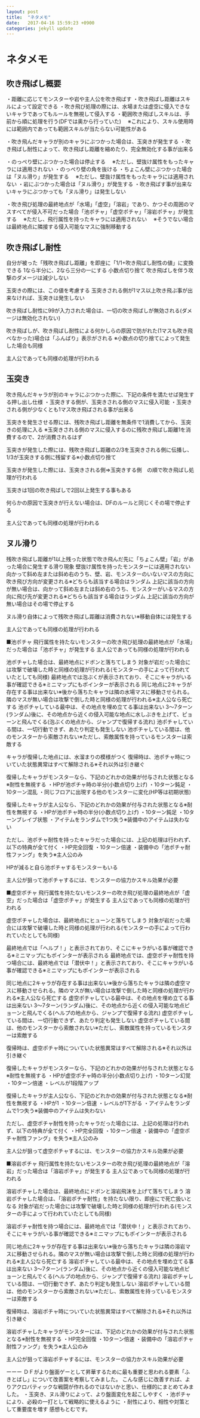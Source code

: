 ```yaml
---
layout: post
title:  "ネタメモ"
date:   2017-04-16 15:59:23 +0900
categories: jekyll update
---
```


# ネタメモ

## 吹き飛ばし概要

・距離に応じてモンスターや岩や主人公を吹き飛ばす
・吹き飛ばし距離はスキルによって設定できる
・吹き飛び処理の際には、水場または虚空に侵入できないキャラであってもルールを無視して侵入する
・範囲吹き飛ばしスキルは、手前から順に処理を行う(DFでは奥から行っていた)
　※これにより、スキル使用時には範囲内であっても範囲スキルが当たらない可能性がある

・吹き飛んだキャラが別のキャラにぶつかった場合は、玉突きが発生する
・吹き飛ばし耐性によって、吹き飛ばし距離を縮めたり、完全無効化する事が出来る

・のっぺり壁にぶつかった場合は停止する
　※ただし、壁抜け属性をもったキャラには適用されない
・のっぺり壁の角を抜ける
・ちょこん壁にぶつかった場合は「ヌル滑り」が発生する
　※ただし、壁抜け属性をもったキャラには適用されない
・岩にぶつかった場合は「ヌル滑り」が発生する
・吹き飛ばす事が出来ないキャラにぶつかっても「ヌル滑り」は発生しない

・吹き飛び処理の最終地点が「水場」「虚空」「溶岩」であり、かつその周囲のマスすべてが侵入不可だった場合「池ポチャ」「虚空ポチャ」「溶岩ポチャ」が発生する
　※ただし、飛行属性を持ったキャラには適用されない
　※そうでない場合は最終地点に隣接する侵入可能なマスに強制移動する


## 吹き飛ばし耐性

自分が被った「残吹き飛ばし距離」を即座に「1/1+吹き飛ばし耐性の値」に変換できる
1なら半分に、2なら三分の一にする
小数点切り捨て
吹き飛ばしを伴う攻撃のダメージは減少しない

玉突きの際には、この値を考慮する
玉突きされる側が1マス以上吹き飛ぶ事が出来なければ、玉突きは発生しない

吹き飛ばし耐性に99が入力された場合は、一切の吹き飛ばしが無効される(ダメージは無効化されない)

吹き飛ばしが、吹き飛ばし耐性による何かしらの原因で防がれた(1マスも吹き飛べなかった)場合は「ふんばり」表示がされる
※小数点の切り捨てによって発生した場合も同様

主人公であっても同様の処理が行われる

## 玉突き

吹き飛んだキャラが別のキャラにぶつかった際に、下記の条件を満たせば発生する押し出し仕様
・玉突きする側が、玉突きされる側のマスに侵入可能
・玉突きされる側が少なくとも1マス吹き飛ばされる事が出来る

玉突きを発生させる際には、残吹き飛ばし距離を無条件で1消費してから、玉突きの処理に入る
※玉突きされる側のマスに侵入するのに残吹き飛ばし距離1を消費するので、2が消費されるはず

玉突きが発生した際には、残吹き飛ばし距離の2/3を玉突きされる側に伝播し、1/3が玉突きする側に残留する※小数点切り捨て

玉突きが発生した際には、玉突きされる側⇒玉突きする側　の順で吹き飛ばし処理が行われる

玉突きは1回の吹き飛ばしで2回以上発生する事もある

何らかの原因で玉突きが行えない場合は、DFのルールと同じくその場で停止する

主人公であっても同様の処理が行われる


## ヌル滑り

残吹き飛ばし距離が1以上残った状態で吹き飛んだ先に「ちょこん壁」「岩」があった場合に発生する滑り現象
壁抜け属性を持ったモンスターには適用されない
向かって斜め左または斜め右のうち、壁、岩、モンスターのいないマスの方向に吹き飛び方向が変更される※どちらも該当する場合はランダム
上記に該当の方向が無い場合は、向かって斜め左または斜め右のうち、モンスターがいるマスの方向に飛び先が変更される※どちらも該当する場合はランダム
上記に該当の方向が無い場合はその場で停止する

ヌル滑り自体によって残吹き飛ばし距離は消費されない※移動自体には発生する

主人公であっても同様の処理が行われる



■池ポチャ
飛行属性を持たないモンスターの吹き飛び処理の最終地点が「水場」だった場合は「池ポチャ」が発生する
主人公であっても同様の処理が行われる

池ポチャした場合は、最終地点にドボンと落ちてしまう
対象が岩だった場合には攻撃で破壊した時と同様の処理が行われる(モンスターの手によって行われていたとしても同様)
最終地点では泡ぶくが表示されており、そこにキャラがいる事が確認できる※ミニマップにもポインターが表示される
同じ地点に2キャラが存在する事は出来ない※後から落ちたキャラは隣の水場マスに移動させられる。隣のマスが無い場合は攻撃で倒した時と同様の処理が行われる※主人公なら死亡する
池ポチャしている最中は、その地点を埋め立てる事は出来ない
3～7ターン(ランダム)後に、その地点から近くの侵入可能な地点に水しぶきを上げて、ピョーンと飛んでくる(泡ぶくの地点から、ジャンプで復帰する流れ)
池ポチャしている間は、一切行動できず、あたり判定も発生しない
池ポチャしている間は、他のモンスターから索敵されない※ただし、索敵属性を持っているモンスターは索敵する

キャラが復帰した地点には、水溜まりの模様がつく
復帰時は、池ポチャ時についていた状態異常はすべて解除される※それ以外は引き継ぐ

復帰したキャラがモンスターなら、下記のどれかの効果が付与された状態となる※耐性を無視する
・HPが池ポチャ時の半分(小数点切り上げ)
・10ターン鈍足
・10ターン混乱
・同じフロアに出現する他のモンスターに変化(HP等は初期状態)

復帰したキャラが主人公なら、下記のどれかの効果が付与された状態となる※耐性を無視する
・HPが池ポチャ時の半分(小数点切り上げ)
・10ターン鈍足
・10ターンブレイブ状態
・アイテムをランダムで1つ失う※装備中のアイテムは失わない

ただし、池ポチャ耐性を持ったキャラだった場合には、上記の処理は行われず、以下の特典が全て付く
・HP完全回復
・10ターン倍速
・装備中の「池ポチャ耐性ファング」を失う※主人公のみ

HPが減ると自ら池ポチャするモンスターもいる

主人公が狙って池ポチャするには、モンスターの協力かスキル効果が必要


■虚空ポチャ
飛行属性を持たないモンスターの吹き飛び処理の最終地点が「虚空」だった場合は「虚空ポチャ」が発生する
主人公であっても同様の処理が行われる

虚空ポチャした場合は、最終地点にヒューンと落ちてしまう
対象が岩だった場合には攻撃で破壊した時と同様の処理が行われる(モンスターの手によって行われていたとしても同様)

最終地点では「ヘルプ！」と表示されており、そこにキャラがいる事が確認できる※ミニマップにもポインターが表示される
最終地点では、虚空ポチャ耐性を持つ場合には、最終地点では「潜伏中！」と表示されており、そこにキャラがいる事が確認できる※ミニマップにもポインターが表示される

同じ地点に2キャラが存在する事は出来ない※後から落ちたキャラは隣の虚空マスに移動させられる。隣のマスが無い場合は攻撃で倒した時と同様の処理が行われる※主人公なら死亡する
虚空ポチャしている最中は、その地点を埋め立てる事は出来ない
3～7ターン(ランダム)後に、その地点から近くの侵入可能な地点ピョーンと飛んでくる(ヘルプの地点から、ジャンプで復帰する流れ)
虚空ポチャしている間は、一切行動できず、あたり判定も発生しない
虚空ポチャしている間は、他のモンスターから索敵されない※ただし、索敵属性を持っているモンスターは索敵する

復帰時は、虚空ポチャ時についていた状態異常はすべて解除される※それ以外は引き継ぐ

復帰したキャラがモンスターなら、下記のどれかの効果が付与された状態となる※耐性を無視する
・HPが虚空ポチャ時の半分(小数点切り上げ)
・10ターン幻覚
・10ターン倍速
・レベルが1段階アップ

復帰したキャラが主人公なら、下記のどれかの効果が付与された状態となる※耐性を無視する
・HPが1
・10ターン倍速
・レベルが1下がる
・アイテムをランダムで1つ失う※装備中のアイテムは失わない

ただし、虚空ポチャ耐性を持ったキャラだった場合には、上記の処理は行われず、以下の特典が全て付く
・HP完全回復
・10ターン倍速
・装備中の「虚空ポチャ耐性ファング」を失う※主人公のみ

主人公が狙って虚空ポチャするには、モンスターの協力かスキル効果が必要



■溶岩ポチャ
飛行属性を持たないモンスターの吹き飛び処理の最終地点が「溶岩」だった場合は「溶岩ポチャ」が発生する
主人公であっても同様の処理が行われる

溶岩ポチャした場合は、最終地点にドボンと溶岩飛沫を上げて落ちてしまう
溶岩ポチャした場合は、「溶岩ポチャ耐性」を持たない限り、即座にで死亡扱いとなる
対象が岩だった場合には攻撃で破壊した時と同様の処理が行われる(モンスターの手によって行われていたとしても同様)

溶岩ポチャ耐性を持つ場合には、最終地点では「潜伏中！」と表示されており、そこにキャラがいる事が確認できる※ミニマップにもポインターが表示される

同じ地点に2キャラが存在する事は出来ない※後から落ちたキャラは隣の溶岩マスに移動させられる。隣のマスが無い場合は攻撃で倒した時と同様の処理が行われる※主人公なら死亡する
溶岩ポチャしている最中は、その地点を埋め立てる事は出来ない
3～7ターン(ランダム)後に、その地点から近くの侵入可能な地点ピョーンと飛んでくる(ヘルプの地点から、ジャンプで復帰する流れ)
溶岩ポチャしている間は、一切行動できず、あたり判定も発生しない
溶岩ポチャしている間は、他のモンスターから索敵されない※ただし、索敵属性を持っているモンスターは索敵する

復帰時は、溶岩ポチャ時についていた状態異常はすべて解除される※それ以外は引き継ぐ

溶岩ポチャしたキャラがモンスターには、下記のどれかの効果が付与された状態となる※耐性を無視する
・HP完全回復
・10ターン倍速
・装備中の「溶岩ポチャ耐性ファング」を失う※主人公のみ

主人公が狙って溶岩ポチャするには、モンスターの協力かスキル効果が必要

ーーー
ＤＦがより盤面ゲーとして昇華するために最も重要と思われる要素「ふきとばし」について改善案を考察してみました。
こんな感じに改善すれば、よりアクロバティックな戦闘が作れるのではないかと思い、仕様的にまとめてみました。
・玉突き、ヌル滑りによって、より盤面変化を起こしやすく
・池ポチャにより、必殺の一打として戦略的に使えるように
・耐性により、相性や対策として重要度を増す
感想もとむです。
